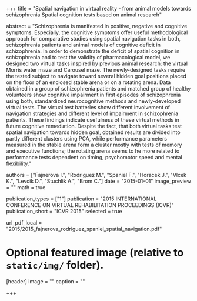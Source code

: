 +++
title = "Spatial navigation in virtual reality - from animal models towards schizophrenia Spatial cognition tests based on animal research"

abstract = "Schizophrenia is manifested in positive, negative and cognitive symptoms. Especially, the cognitive symptoms offer useful methodological approach for comparative studies using spatial navigation tasks in both, schizophrenia patients and animal models of cognitive deficit in schizophrenia. In order to demonstrate the deficit of spatial cognition in schizophrenia and to test the validity of pharmacological model, we designed two virtual tasks inspired by previous animal research: the virtual Morris water maze and Carousel maze. The newly-designed tasks require the tested subject to navigate toward several hidden goal positions placed on the floor of an enclosed stable arena or on a rotating arena. Data obtained in a group of schizophrenia patients and matched group of healthy volunteers show cognitive impairment in first episodes of schizophrenia using both, standardized neurocognitive methods and newly-developed virtual tests. The virtual test batteries show different involvement of navigation strategies and different level of impairment in schizophrenia patients. These findings indicate usefulness of these virtual methods in future cognitive remediation. Despite the fact, that both virtual tasks test spatial navigation towards hidden goal, obtained results are divided into partly different clusters using PCA, while performance parameters measured in the stable arena form a cluster mostly with tests of memory and executive functions; the rotating arena seems to he more related to performance tests dependent on timing, psychomotor speed and mental flexibility."

authors = ["Fajnerova I.", "Rodriguez M.", "Spaniel F.", "Horacek J.", "Vlcek K.", "Levcik D.", "Stuchlik A.", "Brom C."]
date = "2015-01-01"
image_preview = ""
math = true

publication_types = ["1"]
publication = "2015 INTERNATIONAL CONFERENCE ON VIRTUAL REHABILITATION PROCEEDINGS (ICVR)"
publication_short = "ICVR 2015"
selected = true

url_pdf_local = "2015/2015_fajnerova_rodriguez_spaniel_spatial_navigation.pdf"

# Optional featured image (relative to `static/img/` folder).
[header]
image = ""
caption = ""

+++